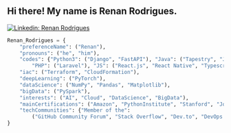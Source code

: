 <h2>Hi there! My name is Renan Rodrigues.</h2>

[![Linkedin: Renan Rodrigues](https://img.shields.io/badge/-RenanRodrigues-darkblue?style=flat-square&logo=Linkedin&logoColor=white&link=https://www.linkedin.com/in/renanrcrr/)](https://www.linkedin.com/in/renanrcrr/)

```python
Renan_Rodrigues = {
    "preferenceName": ("Renan"),
    "pronouns": ("he", "him"),
    "codes": {"Python3": ("Django", "FastAPI"), "Java": ("Tapestry", "JSF", "Spring Framework"), 
        "PHP": ("Laravel"), "JS": ("React.js", "React Native", "Typescript", "Next.js", "Express.js")},
    "iac": ("Terraform", "CloudFormation"),
    "deepLearning": ("PyTorch"),
    "dataScience": ("NumPy", "Pandas", "Matplotlib"),
    "bigData": ("PySpark"),
    "interests": ("AI", "Cloud", "DataScience", "BigData"),
    "mainCertifications": ("Amazon", "PythonInstitute", "Stanford", "Johns Hopkins"),
    "techCommunities": {"Member of the": 
        ("GitHub Community Forum", "Stack Overflow", "Dev.to", "DevOps Discord", "Python Discord", "Java Discord")} 
}
```

<br/>

